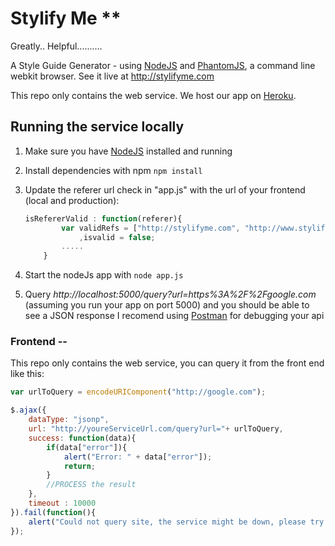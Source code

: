 # Stylify Me **

Greatly.. Helpful..........

A Style Guide Generator - using [NodeJS](http://nodejs.org/) and [PhantomJS](http://phantomjs.org), a command line webkit browser.
See it live at http://stylifyme.com

This repo only contains the web service.
We host our app on [Heroku](http://heroku.com).


## Running the service locally
1. Make sure you have [NodeJS](http://nodejs.org/) installed and running
2. Install dependencies with npm `npm install`
3. Update the referer url check in  "app.js" with the url of your frontend (local and production):

	```javaScript
	isRefererValid : function(referer){
			var validRefs = ["http://stylifyme.com", "http://www.stylifyme.com", "http://stylify.herokuapp.com", "http://localhost:9185", "http://localhost:" + app.get('port')]
				,isvalid = false;
			.....
		}
	```
4. Start the nodeJs app with `node app.js`
5. Query *http://localhost:5000/query?url=https%3A%2F%2Fgoogle.com* (assuming you run your app on port 5000) and you should be able to see a JSON response
	I recomend using [Postman](http://www.getpostman.com) for debugging your api


### Frontend --
This repo only contains the web service, you can query it from the front end like this:

```javaScript
var urlToQuery = encodeURIComponent("http://google.com");

$.ajax({
	dataType: "jsonp",
	url: "http://youreServiceUrl.com/query?url="+ urlToQuery,
	success: function(data){
		if(data["error"]){
			alert("Error: " + data["error"]);
			return;
		}
		//PROCESS the result
	},
	timeout : 10000
}).fail(function(){
	alert("Could not query site, the service might be down, please try again later.");
});
```

